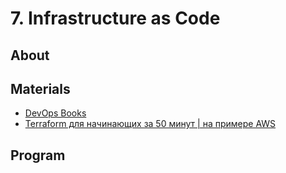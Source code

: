 # 7. Infrastructure as Code

## About

## Materials
- [DevOps Books](https://nextcloud.andersenlab.dev/index.php/s/PsA45Sdx6zYFAK8)
- [Terraform для начинающих за 50 минут | на примере AWS](https://www.udemy.com/course/terraform-ru-aws/)

## Program
